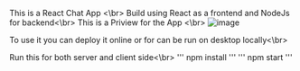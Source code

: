 This is a React Chat App <\br>
Build using React as a frontend and NodeJs for backend<\br>
This is a Priview for the App <\br>
![image](https://github.com/user-attachments/assets/7af7f413-a4b7-4c00-90e5-a5eb3d2ffea4)

To use it you can deploy it online or for can be run on desktop locally<\br>

Run this for both server and client side<\br>
'''
npm install
'''
'''
npm start
'''






